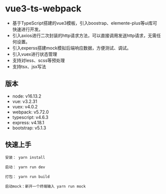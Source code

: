 
# vue3-ts-webpack

- 基于TypeScript搭建的vue3模板，引入boostrap、elemente-plus等ui库可快速进行开发。 
- 引入axios进行二次封装的http请求方法，可以直接调用发送http请求，无需任何设置。
- 引入experss搭建mock模拟后端响应数据，方便测试、调试。
- 引入vuex进行状态管理
- 支持对less、scss等预处理
- 支持tsx、jsx写法



## 版本
 - node: v16.13.2
 - vue: v3.2.31
 - vuex: v4.0.2
 - webpack: v5.72.0
 - typescript: v4.6.3
 - express: v4.18.1
 - bootstrap: v5.1.3

## 快速上手

```
安装： yarn install
```
```
启动： yarn run dev
```
```
打包： yarn run build
```
```
启动mock：新开一个终端输入 yarn run mock
```

